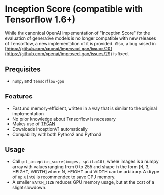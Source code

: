 Inception Score (compatible with Tensorflow 1.6+)
=====================================
While the canonical OpenAI implementation of "Inception Score" for the evaluation of generative models is no longer compatible with new releases of Tensorflow,
a new implementation of it is provided. Also, a bug raised in [https://github.com/openai/improved-gan/issues/29](https://github.com/openai/improved-gan/issues/29) is fixed. 

## Prequisites
- `numpy` and `tensorflow-gpu`

## Features
- Fast and memory-efficient, written in a way that is similar to the original implementation
- No prior knowledge about Tensorflow is necessary
- Makes use of [TFGAN](https://github.com/tensorflow/tensorflow/tree/master/tensorflow/contrib/gan)
- Downloads InceptionV1 automatically
- Compability with both Python2 and Python3

## Usage
- Call `get_inception_score(images, splits=10)`, where images is a numpy array with values ranging from 0 to 255 and shape in the form [N, 3, HEIGHT, WIDTH] where N, HEIGHT and WIDTH can be arbitrary. A dtype of `np.uint8` is recommended to save CPU memory.
- A smaller `BATCH_SIZE` reduces GPU memory usage, but at the cost of a slight slowdown.

